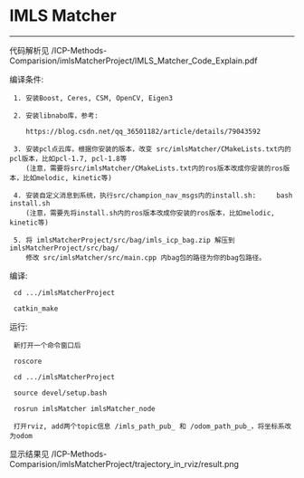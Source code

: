 # IMLS Matcher
---
代码解析见 /ICP-Methods-Comparision/imlsMatcherProject/IMLS_Matcher_Code_Explain.pdf

编译条件:
     
     1. 安装Boost, Ceres, CSM, OpenCV, Eigen3
     
     2. 安装libnabo库，参考: 
     
        https://blog.csdn.net/qq_36501182/article/details/79043592
     
     3. 安装pcl点云库，根据你安装的版本，改变 src/imlsMatcher/CMakeLists.txt内的pcl版本，比如pcl-1.7, pcl-1.8等
        (注意，需要将src/imlsMatcher/CMakeLists.txt内的ros版本改成你安装的ros版本，比如melodic, kinetic等)
     
     4. 安装自定义消息到系统，执行src/champion_nav_msgs内的install.sh:     bash install.sh
        (注意，需要先将install.sh内的ros版本改成你安装的ros版本，比如melodic, kinetic等)
     
     5. 将 imlsMatcherProject/src/bag/imls_icp_bag.zip 解压到 imlsMatcherProject/src/bag/
        修改 src/imlsMatcher/src/main.cpp 内bag包的路径为你的bag包路径。
         
编译:
     
     cd .../imlsMatcherProject
     
     catkin_make

运行:
     
     新打开一个命令窗口后
     
     roscore
     
     cd .../imlsMatcherProject
     
     source devel/setup.bash
     
     rosrun imlsMatcher imlsMatcher_node
     
     打开rviz, add两个topic信息 /imls_path_pub_ 和 /odom_path_pub_，将坐标系改为odom
     
显示结果见 /ICP-Methods-Comparision/imlsMatcherProject/trajectory_in_rviz/result.png

     
     
     

